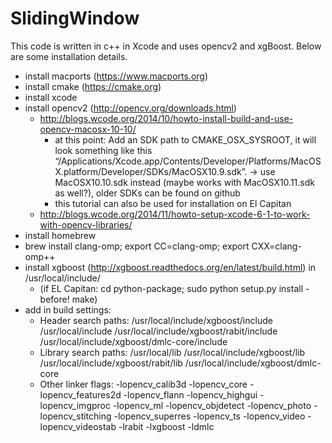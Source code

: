 # SlidingWindow
This code is written in c++ in Xcode and uses opencv2 and xgBoost. Below are some installation details.

- install macports (https://www.macports.org)
- install cmake (https://cmake.org)
- install xcode
- install opencv2 (http://opencv.org/downloads.html)
  - http://blogs.wcode.org/2014/10/howto-install-build-and-use-opencv-macosx-10-10/ 
    - at this point: Add an SDK path to CMAKE_OSX_SYSROOT, it will look something like this “/Applications/Xcode.app/Contents/Developer/Platforms/MacOSX.platform/Developer/SDKs/MacOSX10.9.sdk”. -> use MacOSX10.10.sdk instead (maybe works with MacOSX10.11.sdk as well?), older SDKs can be found on github
    - this tutorial can also be used for installation on El Capitan
  - http://blogs.wcode.org/2014/11/howto-setup-xcode-6-1-to-work-with-opencv-libraries/
- install homebrew
- brew install clang-omp; export CC=clang-omp; export CXX=clang-omp++
- install xgboost (http://xgboost.readthedocs.org/en/latest/build.html) in /usr/local/include/
  - (if EL Capitan: cd python-package; sudo python setup.py install - before! make)
- add in build settings:
	- Header search paths: /usr/local/include/xgboost/include /usr/local/include /usr/local/include/xgboost/rabit/include /usr/local/include/xgboost/dmlc-core/include
	- Library search paths: /usr/local/lib /usr/local/include/xgboost/lib /usr/local/include/xgboost/rabit/lib /usr/local/include/xgboost/dmlc-core
	- Other linker flags: -lopencv_calib3d -lopencv_core -lopencv_features2d -lopencv_flann -lopencv_highgui -lopencv_imgproc -lopencv_ml -lopencv_objdetect -lopencv_photo -lopencv_stitching -lopencv_superres -lopencv_ts -lopencv_video -lopencv_videostab -lrabit -lxgboost -ldmlc
